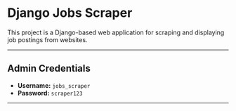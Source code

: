 # Django Jobs Scraper

This project is a Django-based web application for scraping and displaying job postings from websites.

---

## Admin Credentials

- **Username:** `jobs_scraper`
- **Password:** `scraper123`

---


